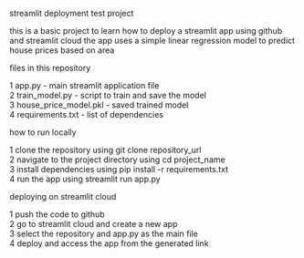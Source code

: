 streamlit deployment test project  

this is a basic project to learn how to deploy a streamlit app using github and streamlit cloud the app uses a simple linear regression model to predict house prices based on area  
  
files in this repository  
  
1 app.py - main streamlit application file  
2 train_model.py - script to train and save the model  
3 house_price_model.pkl - saved trained model  
4 requirements.txt - list of dependencies  
  
how to run locally
  
1 clone the repository using git clone repository_url  
2 navigate to the project directory using cd project_name  
3 install dependencies using pip install -r requirements.txt  
4 run the app using streamlit run app.py  
  
deploying on streamlit cloud  
  
1 push the code to github  
2 go to streamlit cloud and create a new app  
3 select the repository and app.py as the main file  
4 deploy and access the app from the generated link  
